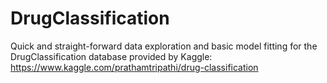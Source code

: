 # DrugClassification
Quick and straight-forward data exploration and basic model fitting for the DrugClassification database provided by Kaggle:
https://www.kaggle.com/prathamtripathi/drug-classification
